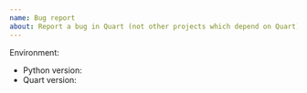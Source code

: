 ```yaml
---
name: Bug report
about: Report a bug in Quart (not other projects which depend on Quart)
---
```


<!--
This issue tracker is a tool to address bugs in Quart itself. Please
use Pallets Discord or Stack Overflow for questions about your own code.

Replace this comment with a clear outline of what the bug is.
-->

<!--
Describe how to replicate the bug.

Include a minimal reproducible example that demonstrates the bug.
Include the full traceback if there was an exception.
-->

<!--
Describe the expected behavior that should have happened but didn't.
-->

Environment:

- Python version:
- Quart version:
